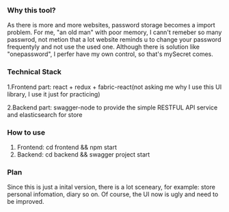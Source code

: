 ### Why this tool?
As there is more and more websites, password storage becomes a import problem. For me, "an old man" with poor memory, I cann't remeber so many passwrod, not metion that a lot website reminds u to change your password frequentyly and not use the used one. Although there is solution like "onepassword", I perfer have my own control, so that's mySecret comes.

### Technical Stack
1.Frontend part: react + redux + fabric-react(not asking me why I use this UI library, I use it just for practicing)

2.Backend part: swagger-node to provide the simple RESTFUL API service and elasticsearch for store

### How to use
1. Frontend: cd frontend && npm start
2. Backend: cd backend && swagger project start

### Plan
Since this is just a inital version, there is a lot sceneary, for example: store personal infomation, diary so on. Of course, the UI now is ugly and need to be improved.